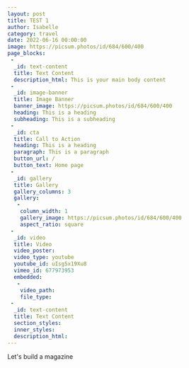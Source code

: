 ```yaml
---
layout: post
title: TEST 1
author: Isabelle
category: travel
date: 2022-06-16 00:00:00
image: https://picsum.photos/id/684/600/400
page_blocks:
 -
  _id: text-content
  title: Text Content
  description_html: This is your main body content
 -
  _id: image-banner
  title: Image Banner
  banner_image: https://picsum.photos/id/684/600/400
  heading: This is a heading
  subheading: This is a subheading
 -
  _id: cta
  title: Call to Action
  heading: This is a heading
  paragraph: This is a paragraph
  button_url: /
  button_text: Home page
 -
  _id: gallery
  title: Gallery
  gallery_columns: 3
  gallery:
   -
    column_width: 1
    gallery_image: https://picsum.photos/id/684/600/400
    aspect_ratio: square
 -
  _id: video
  title: Video
  video_poster:
  video_type: youtube
  youtube_id: uIsg5x19Xu8
  vimeo_id: 677973953
  embedded:
   -
    video_path:
    file_type:
 -
  _id: text-content
  title: Text Content
  section_styles:
  inner_styles:
  description_html:
---
```

Let's build a magazine
